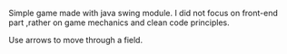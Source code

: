 Simple game made with java swing module.
I did not focus on front-end part ,rather on game mechanics and clean code principles.

Use arrows to move through a field.
